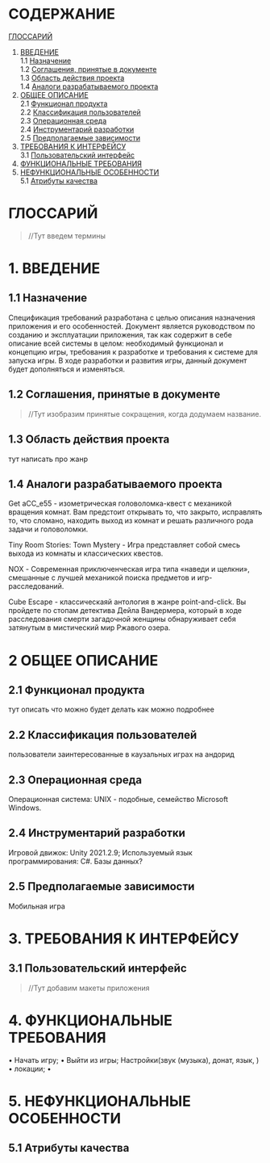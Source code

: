 # СОДЕРЖАНИЕ
[ГЛОССАРИЙ](#ГЛОССАРИЙ)

1. [ВВЕДЕНИЕ](#1.-ВВЕДЕНИЕ)  
1.1 [Назначение](##1.1-Назначение)  
1.2 [Соглашения, принятые в документе](##1.2-Соглашения,-принятые-в-документе)  
1.3 [Область действия проекта](##1.3-Область-действия-проекта)  
1.4 [Аналоги разрабатываемого проекта](##1.4-Аналоги-разрабатываемого-проекта)  
2. [ОБЩЕЕ ОПИСАНИЕ](#2-ОБЩЕЕ-ОПИСАНИЕ)  
2.1 [Функционал продукта](##2.1-Функционал-продукта)  
2.2 [Классификация пользователей](##2.2-Классификация-пользователей)  
2.3 [Операционная среда](##2.3-Операционная-среда)  
2.4 [Инструментарий разработки](##2.4-Инструментарий-разработки)  
2.5 [Предполагаемые зависимости](##2.5-Предполагаемые-зависимости)  
3. [ТРЕБОВАНИЯ К ИНТЕРФЕЙСУ](#3-ТРЕБОВАНИЯ-К-ИНТЕРФЕЙСУ)  
3.1	[Пользовательский интерфейс](##3.1-Пользовательский-интерфейс)  
4.	[ФУНКЦИОНАЛЬНЫЕ ТРЕБОВАНИЯ](#4-ФУНКЦИОНАЛЬНЫЕ-ТРЕБОВАНИЯ)  
5.	[НЕФУНКЦИОНАЛЬНЫЕ ОСОБЕННОСТИ](#5-НЕФУНКЦИОНАЛЬНЫЕ-ОСОБЕННОСТИ)  
5.1	[Атрибуты качества](##5.1-Атрибуты-качества)  

# ГЛОССАРИЙ

> //Тут введем термины

# 1.	ВВЕДЕНИЕ 

## 1.1	Назначение

Спецификация требований разработана с целью описания назначения приложения и его особенностей. Документ является руководством по созданию и эксплуатации приложения, так как содержит в себе описание всей системы в целом: необходимый функционал и концепцию игры, требования к разработке и требования к системе для запуска игры. В ходе разработки и развития игры, данный документ будет дополняться и изменяться. 

## 1.2	Соглашения, принятые в документе 

> //Тут изобразим принятые сокращения, когда додумаем название.

## 1.3	Область действия проекта 
 
 тут написать про жанр


## 1.4	Аналоги разрабатываемого проекта 

Get aCC_e55 - изометрическая головоломка-квест с механикой вращения комнат. Вам предстоит открывать то, что закрыто, исправлять то, что сломано, находить выход из комнат и решать различного рода задачи и головоломки.

Tiny Room Stories: Town Mystery - Игра представляет собой смесь выхода из комнаты и классических квестов.

NOX - Современная приключенческая игра типа «наведи и щелкни», смешанные с лучшей механикой поиска предметов и игр-расследований.

Cube Escape - классическаяй антология в жанре point-and-click. Вы пройдете по стопам детектива Дейла Вандермера, который в ходе расследования смерти загадочной женщины обнаруживает себя затянутым в мистический мир Ржавого озера.

# 2 ОБЩЕЕ ОПИСАНИЕ

## 2.1 Функционал продукта

тут описать что можно будет делать как можно подробнее

## 2.2 Классификация пользователей

пользователи заинтересованные в каузальных играх на андорид




## 2.3 Операционная среда

Операционная система: UNIX - подобные, семейство Microsoft Windows.

## 2.4 Инструментарий разработки

Игровой движок: Unity 2021.2.9;
Используемый язык программирования: C#.
Базы данных? 

## 2.5 Предполагаемые зависимости

Мобильная игра



# 3.	ТРЕБОВАНИЯ К ИНТЕРФЕЙСУ

## 3.1	Пользовательский интерфейс

> //Тут добавим макеты приложения

# 4.	ФУНКЦИОНАЛЬНЫЕ ТРЕБОВАНИЯ

•	Начать игру;
•	Выйти из игры;
Настройки(звук (музыка), донат, язык, ) 
•	 локации;
•

# 5.	НЕФУНКЦИОНАЛЬНЫЕ ОСОБЕННОСТИ

## 5.1	Атрибуты качества












